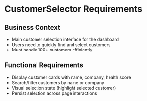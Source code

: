 # CustomerSelector Requirements

## Business Context
- Main customer selection interface for the dashboard
- Users need to quickly find and select customers
- Must handle 100+ customers efficiently

## Functional Requirements
- Display customer cards with name, company, health score
- Search/filter customers by name or company
- Visual selection state (highlight selected customer)
- Persist selection across page interactions